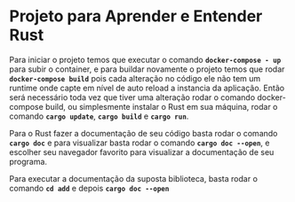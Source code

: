 # Projeto para Aprender e Entender Rust

Para iniciar o projeto temos que executar o comando **`docker-compose - up`** para subir o container, e para buildar novamente o projeto temos que rodar **`docker-compose build`** pois cada alteração no código ele não tem um runtime onde capte em nível de auto reload a instancia da aplicação.
Então será necessário toda vez que tiver uma alteração rodar o comando docker-compose build, ou simplesmente instalar o Rust em sua máquina, rodar o comando **`cargo update`**, **`cargo build`** e **`cargo run`**.

Para o Rust fazer a documentação de seu código basta rodar o comando **`cargo doc`** e para visualizar basta rodar o comando **`cargo doc --open`**, e escolher seu navegador favorito para visualizar a documentação de seu programa.

Para executar a documentação da suposta biblioteca, basta rodar o comando **`cd add`** e depois **`cargo doc --open`**